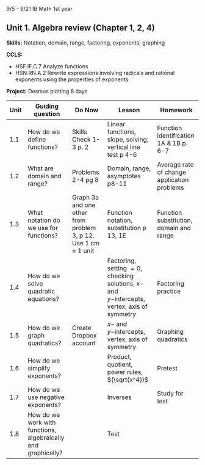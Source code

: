 

9/5 - 9/21 IB Math 1st year
## Unit 1. Algebra review (Chapter 1, 2, 4)
**Skills:** Notation, domain, range, factoring, exponents; graphing

**CCLS:**
- HSF.IF.C.7 Analyze functions
- HSN.RN.A.2 Rewrite expressions involving radicals and rational exponents using the properties of exponents

**Project:** Desmos plotting
8 days

|Unit | Guiding question | Do Now | Lesson | Homework |
|---|---|---|---|---|
| 1.1|How do we define functions?|Skills Check 1-3 p. 2|Linear functions, slope, solving; vertical line test p 4-6|Function identification 1A & 1B p. 6-7
1.2|What are domain and range?|Problems 2-4 pg 8|Domain, range, asymptotes p8-11|Average rate of change application problems
1.3| What notation do we use for functions?|Graph 3a and one other from problem 3, p 12. Use 1 cm = 1 unit| Function notation, substitution p 13, 1E|Function substitution, domain and range
1.4|How do we solve quadratic equations?||Factoring, setting $=0$, checking solutions, $x-$ and $y-$intercepts, vertex, axis of symmetry| Factoring practice
1.5|How do we graph quadratics?|Create Dropbox account|$x-$ and $y-$intercepts, vertex, axis of symmetry| Graphing quadratics
1.6|How do we simplify exponents?||Product, quotient, power rules, $(\sqrt{x^4})$|Pretest
1.7| How do we use negative exponents?||Inverses|Study for test
1.8| How do we work with functions, algebraically and graphically? || Test


<!--stackedit_data:
eyJoaXN0b3J5IjpbMjEzMjg0NjE2NywtMTcxNzMyMTI2OSwtMT
E0MzI1ODAxOCwxNTkzNjIyMDQ3LDMxMjY5MTA0NywtNDMyMjk3
NDQzXX0=
-->